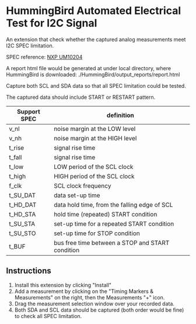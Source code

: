 # HummingBird Automated Electrical Test for I2C Signal
  
An extension that check whether the captured analog measurements meet I2C SPEC limitation.

SPEC reference:	[NXP UM10204](https://www.nxp.com/docs/en/user-guide/UM10204.pdf)

A report html file would be generated at under local directory,
where HummingBird is downloaded: ./HummingBird/output_reports/report.html

Capture both SCL and SDA data so that all SPEC limitation could be tested.

The captured data should include START or RESTART pattern.



Support SPEC | definition
----------------- | ------------------
v_nl | noise margin at the LOW level
v_nh | noise margin at the HIGH level
t_rise | signal rise time
t_fall | signal rise time
t_low | LOW period of the SCL clock
t_high | HIGH period of the SCL clock
f_clk | SCL clock frequency
t_SU_DAT | data set-up time
t_HD_DAT | data hold time, from the falling edge of SCL
t_HD_STA | hold time (repeated) START condition
t_SU_STA | set-up time for a repeated START condition
t_SU_STO | set-up time for STOP condition
t_BUF | bus free time between a STOP and START condition

## Instructions
1. Install this extension by clicking "Install"
2. Add a measurement by clicking on the "Timing Markers & Measurements" on the right, then the Measurements "+" icon.
3. Drag the measurement selection window over your recorded data.
4. Both SDA and SCL data should be captured (both order would be fine) to check all SPEC limitation.
